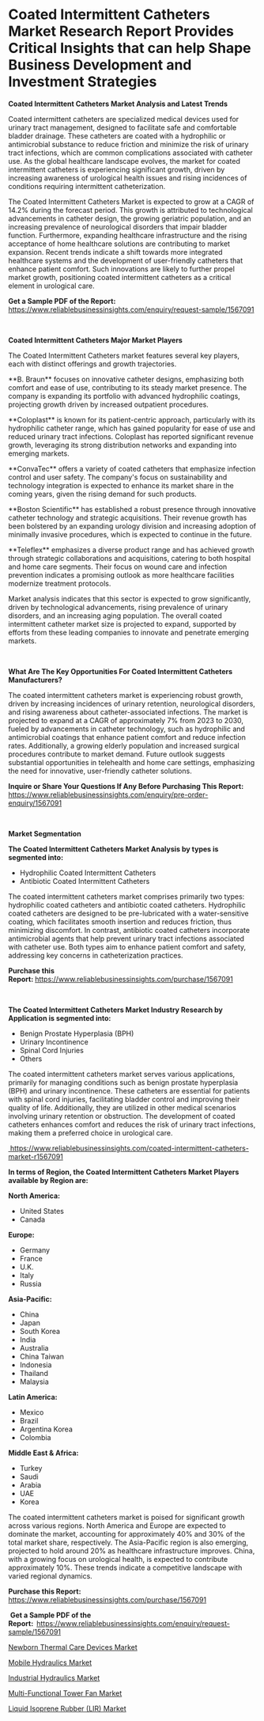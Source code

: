 <p><h1>Coated Intermittent Catheters Market Research Report Provides Critical Insights that can help Shape Business Development and Investment Strategies</h1></p><p><strong>Coated Intermittent Catheters Market Analysis and Latest Trends</strong></p>
<p><p>Coated intermittent catheters are specialized medical devices used for urinary tract management, designed to facilitate safe and comfortable bladder drainage. These catheters are coated with a hydrophilic or antimicrobial substance to reduce friction and minimize the risk of urinary tract infections, which are common complications associated with catheter use. As the global healthcare landscape evolves, the market for coated intermittent catheters is experiencing significant growth, driven by increasing awareness of urological health issues and rising incidences of conditions requiring intermittent catheterization. </p><p>The Coated Intermittent Catheters Market is expected to grow at a CAGR of 14.2% during the forecast period. This growth is attributed to technological advancements in catheter design, the growing geriatric population, and an increasing prevalence of neurological disorders that impair bladder function. Furthermore, expanding healthcare infrastructure and the rising acceptance of home healthcare solutions are contributing to market expansion. Recent trends indicate a shift towards more integrated healthcare systems and the development of user-friendly catheters that enhance patient comfort. Such innovations are likely to further propel market growth, positioning coated intermittent catheters as a critical element in urological care.</p></p>
<p><strong>Get a Sample PDF of the Report:&nbsp;</strong> <a href="https://www.reliablebusinessinsights.com/enquiry/request-sample/1567091">https://www.reliablebusinessinsights.com/enquiry/request-sample/1567091</a></p>
<p>&nbsp;</p>
<p><strong>Coated Intermittent Catheters Major Market Players</strong></p>
<p><p>The Coated Intermittent Catheters market features several key players, each with distinct offerings and growth trajectories. </p><p>**B. Braun** focuses on innovative catheter designs, emphasizing both comfort and ease of use, contributing to its steady market presence. The company is expanding its portfolio with advanced hydrophilic coatings, projecting growth driven by increased outpatient procedures.</p><p>**Coloplast** is known for its patient-centric approach, particularly with its hydrophilic catheter range, which has gained popularity for ease of use and reduced urinary tract infections. Coloplast has reported significant revenue growth, leveraging its strong distribution networks and expanding into emerging markets.</p><p>**ConvaTec** offers a variety of coated catheters that emphasize infection control and user safety. The company's focus on sustainability and technology integration is expected to enhance its market share in the coming years, given the rising demand for such products.</p><p>**Boston Scientific** has established a robust presence through innovative catheter technology and strategic acquisitions. Their revenue growth has been bolstered by an expanding urology division and increasing adoption of minimally invasive procedures, which is expected to continue in the future.</p><p>**Teleflex** emphasizes a diverse product range and has achieved growth through strategic collaborations and acquisitions, catering to both hospital and home care segments. Their focus on wound care and infection prevention indicates a promising outlook as more healthcare facilities modernize treatment protocols.</p><p>Market analysis indicates that this sector is expected to grow significantly, driven by technological advancements, rising prevalence of urinary disorders, and an increasing aging population. The overall coated intermittent catheter market size is projected to expand, supported by efforts from these leading companies to innovate and penetrate emerging markets.</p></p>
<p>&nbsp;</p>
<p><strong>What Are The Key Opportunities For Coated Intermittent Catheters Manufacturers?</strong></p>
<p><p>The coated intermittent catheters market is experiencing robust growth, driven by increasing incidences of urinary retention, neurological disorders, and rising awareness about catheter-associated infections. The market is projected to expand at a CAGR of approximately 7% from 2023 to 2030, fueled by advancements in catheter technology, such as hydrophilic and antimicrobial coatings that enhance patient comfort and reduce infection rates. Additionally, a growing elderly population and increased surgical procedures contribute to market demand. Future outlook suggests substantial opportunities in telehealth and home care settings, emphasizing the need for innovative, user-friendly catheter solutions.</p></p>
<p><strong>Inquire or Share Your Questions If Any Before Purchasing This Report:</strong> <a href="https://www.reliablebusinessinsights.com/enquiry/pre-order-enquiry/1567091">https://www.reliablebusinessinsights.com/enquiry/pre-order-enquiry/1567091</a></p>
<p>&nbsp;</p>
<p><strong>Market Segmentation</strong></p>
<p><strong>The Coated Intermittent Catheters Market Analysis by types is segmented into:</strong></p>
<p><ul><li>Hydrophilic Coated Intermittent Catheters</li><li>Antibiotic Coated Intermittent Catheters</li></ul></p>
<p><p>The coated intermittent catheters market comprises primarily two types: hydrophilic coated catheters and antibiotic coated catheters. Hydrophilic coated catheters are designed to be pre-lubricated with a water-sensitive coating, which facilitates smooth insertion and reduces friction, thus minimizing discomfort. In contrast, antibiotic coated catheters incorporate antimicrobial agents that help prevent urinary tract infections associated with catheter use. Both types aim to enhance patient comfort and safety, addressing key concerns in catheterization practices.</p></p>
<p><strong>Purchase this Report:&nbsp;</strong><a href="https://www.reliablebusinessinsights.com/purchase/1567091">https://www.reliablebusinessinsights.com/purchase/1567091</a></p>
<p>&nbsp;</p>
<p><strong>The Coated Intermittent Catheters Market Industry Research by Application is segmented into:</strong></p>
<p><ul><li>Benign Prostate Hyperplasia (BPH)</li><li>Urinary Incontinence</li><li>Spinal Cord Injuries</li><li>Others</li></ul></p>
<p><p>The coated intermittent catheters market serves various applications, primarily for managing conditions such as benign prostate hyperplasia (BPH) and urinary incontinence. These catheters are essential for patients with spinal cord injuries, facilitating bladder control and improving their quality of life. Additionally, they are utilized in other medical scenarios involving urinary retention or obstruction. The development of coated catheters enhances comfort and reduces the risk of urinary tract infections, making them a preferred choice in urological care.</p></p>
<p><a href="https://www.reliablebusinessinsights.com/coated-intermittent-catheters-market-r1567091">&nbsp;https://www.reliablebusinessinsights.com/coated-intermittent-catheters-market-r1567091</a></p>
<p><strong>In terms of Region, the Coated Intermittent Catheters Market Players available by Region are:</strong></p>
<p>
    <p> <strong> North America: </strong>
        <ul>
            <li>United States</li>
            <li>Canada</li>
        </ul>
        </p> 
    <p> <strong> Europe: </strong>
        <ul>
            <li>Germany</li>
            <li>France</li>
            <li>U.K.</li>
            <li>Italy</li>
            <li>Russia</li>
        </ul>
        </p> 
    <p> <strong> Asia-Pacific: </strong>
        <ul>
            <li>China</li>
            <li>Japan</li>
            <li>South Korea</li>
            <li>India</li>
            <li>Australia</li>
            <li>China Taiwan</li>
            <li>Indonesia</li>
            <li>Thailand</li>
            <li>Malaysia</li>
        </ul>
        </p> 
    <p> <strong> Latin America: </strong>
        <ul>
            <li>Mexico</li>
            <li>Brazil</li>
            <li>Argentina Korea</li>
            <li>Colombia</li>
        </ul>
        </p> 
    <p> <strong> Middle East & Africa: </strong>
        <ul>
            <li>Turkey</li>
            <li>Saudi</li>
            <li>Arabia</li>
            <li>UAE</li>
            <li>Korea</li>
        </ul>
    </p>
    </p>
<p><p>The coated intermittent catheters market is poised for significant growth across various regions. North America and Europe are expected to dominate the market, accounting for approximately 40% and 30% of the total market share, respectively. The Asia-Pacific region is also emerging, projected to hold around 20% as healthcare infrastructure improves. China, with a growing focus on urological health, is expected to contribute approximately 10%. These trends indicate a competitive landscape with varied regional dynamics.</p></p>
<p><strong>Purchase this Report: </strong><a href="https://www.reliablebusinessinsights.com/purchase/1567091">https://www.reliablebusinessinsights.com/purchase/1567091</a></p>
<p>&nbsp;<strong>Get a Sample PDF of the Report:&nbsp;&nbsp;</strong><a href="https://www.reliablebusinessinsights.com/enquiry/request-sample/1567091">https://www.reliablebusinessinsights.com/enquiry/request-sample/1567091</a></p>
<p><strong></strong></p>
<p><p><a href="https://issuu.com/reportprime-2/docs/newborn-thermal-care-devices-market_d5bce6e1a02958">Newborn Thermal Care Devices Market</a></p><p><a href="https://www.linkedin.com/pulse/insights-mobile-hydraulics-market-size-which-expanding-63-gnl0e?trackingId=S%2Ftf%2BI3sTpym5HX8g3a52g%3D%3D">Mobile Hydraulics Market</a></p><p><a href="https://www.linkedin.com/pulse/industrial-hydraulics-industry-analysis-report-its-market-kxkte?trackingId=xiSHgpp1QaWPBgr9bJPNtw%3D%3D">Industrial Hydraulics Market</a></p><p><a href="https://medium.com/@dadihadma/how-the-multi-functional-tower-fan-market-is-changing-from-2024-to-2031-d19bfa05838f">Multi-Functional Tower Fan Market</a></p><p><a href="https://medium.com/@dadihadma/what-is-driving-the-global-liquid-isoprene-rubber-lir-market-508dc3f5d224">Liquid Isoprene Rubber (LIR) Market</a></p></p>